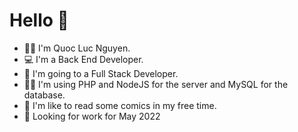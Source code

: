 # Hello 👋
* 🙎‍♂️ I'm Quoc Luc Nguyen.
* 💻 I'm a Back End Developer.
* 👣 I'm going to a Full Stack Developer.
* 👨‍💻 I'm using PHP and NodeJS for the server and MySQL for the database.
* 💭 I'm like to read some comics in my free time.
* 💼 Looking for work for May 2022

